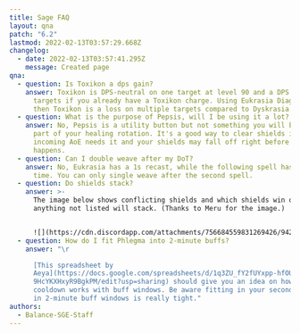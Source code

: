 ```yaml
---
title: Sage FAQ
layout: qna
patch: "6.2"
lastmod: 2022-02-13T03:57:29.668Z
changelog:
  - date: 2022-02-13T03:57:41.295Z
    message: Created page
qna:
  - question: Is Toxikon a dps gain?
    answer: Toxikon is DPS-neutral on one target at level 90 and a DPS gain on 2+
      targets if you already have a Toxikon charge. Using Eukrasia Diagnosis and
      then Toxikon is a loss on multiple targets compared to Dyskrasia.
  - question: What is the purpose of Pepsis, will I be using it a lot?
    answer: No, Pepsis is a utility button but not something you will be using as
      part of your healing rotation. It's a good way to clear shields if an
      incoming AoE needs it and your shields may fall off right before it
      happens.
  - question: Can I double weave after my DoT?
    answer: No, Eukrasia has a 1s recast, while the following spell has 1.5s recast
      time. You can only single weave after the second spell.
  - question: Do shields stack?
    answer: >-
      The image below shows conflicting shields and which shields win out,
      anything not listed will stack. (Thanks to Meru for the image.)


      ![](https://cdn.discordapp.com/attachments/756684559831269426/942157543432667146/shields_between_sage_and_scholar.jpg)
  - question: How do I fit Phlegma into 2-minute buffs?
    answer: "\r

      [This spreadsheet by
      Aeya](https://docs.google.com/spreadsheets/d/1q3ZU_fY2fUYxpp-hfOUaxgIuUUs\
      9HcYKXHxyR9BgkPM/edit?usp=sharing) should give you an idea on how your 45s
      cooldown works with buff windows. Be aware fitting in your second Phlegma
      in 2-minute buff windows is really tight."
authors:
  - Balance-SGE-Staff
---
```

